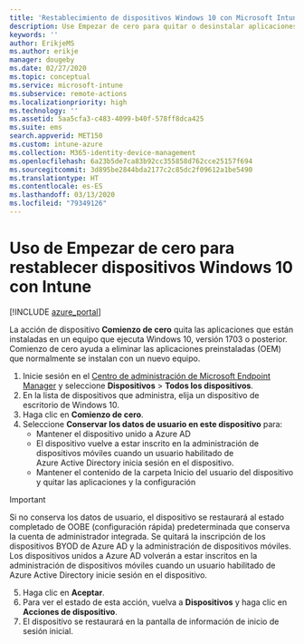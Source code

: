 ```yaml
---
title: 'Restablecimiento de dispositivos Windows 10 con Microsoft Intune: Azure | Microsoft Docs'
description: Use Empezar de cero para quitar o desinstalar aplicaciones en equipos con Windows 10 con Microsoft Intune.
keywords: ''
author: ErikjeMS
ms.author: erikje
manager: dougeby
ms.date: 02/27/2020
ms.topic: conceptual
ms.service: microsoft-intune
ms.subservice: remote-actions
ms.localizationpriority: high
ms.technology: ''
ms.assetid: 5aa5cfa3-c483-4099-b40f-578ff8dca425
ms.suite: ems
search.appverid: MET150
ms.custom: intune-azure
ms.collection: M365-identity-device-management
ms.openlocfilehash: 6a23b5de7ca83b92cc355858d762cce25157f694
ms.sourcegitcommit: 3d895be2844bda2177c2c85dc2f09612a1be5490
ms.translationtype: HT
ms.contentlocale: es-ES
ms.lasthandoff: 03/13/2020
ms.locfileid: "79349126"
---
```

# <a name="use-fresh-start-to-reset-windows-10-devices-with-intune"></a>Uso de Empezar de cero para restablecer dispositivos Windows 10 con Intune


[!INCLUDE [azure_portal](../includes/azure_portal.md)]

La acción de dispositivo **Comienzo de cero** quita las aplicaciones que están instaladas en un equipo que ejecuta Windows 10, versión 1703 o posterior. Comienzo de cero ayuda a eliminar las aplicaciones preinstaladas (OEM) que normalmente se instalan con un nuevo equipo. 

1. Inicie sesión en el [Centro de administración de Microsoft Endpoint Manager](https://go.microsoft.com/fwlink/?linkid=2109431) y seleccione **Dispositivos** > **Todos los dispositivos**.
2. En la lista de dispositivos que administra, elija un dispositivo de escritorio de Windows 10.
3. Haga clic en **Comienzo de cero**. 
4. Seleccione **Conservar los datos de usuario en este dispositivo** para:
   * Mantener el dispositivo unido a Azure AD
   * El dispositivo vuelve a estar inscrito en la administración de dispositivos móviles cuando un usuario habilitado de Azure Active Directory inicia sesión en el dispositivo.
   * Mantener el contenido de la carpeta Inicio del usuario del dispositivo y quitar las aplicaciones y la configuración

  > [!IMPORTANT]
 > Si no conserva los datos de usuario, el dispositivo se restaurará al estado completado de OOBE (configuración rápida) predeterminada que conserva la cuenta de administrador integrada.
 > Se quitará la inscripción de los dispositivos BYOD de Azure AD y la administración de dispositivos móviles.
 > Los dispositivos unidos a Azure AD volverán a estar inscritos en la administración de dispositivos móviles cuando un usuario habilitado de Azure Active Directory inicie sesión en el dispositivo.
 
5. Haga clic en **Aceptar**.   
6. Para ver el estado de esta acción, vuelva a **Dispositivos** y haga clic en **Acciones de dispositivo**.  
7. El dispositivo se restaurará en la pantalla de información de inicio de sesión inicial.
